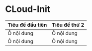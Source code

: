 CLoud-Init
==========
Tiêu đề đầu tiên | Tiêu đề thứ 2
-----------------|--------------
Ô nội dung       |  Ô nội dung
Ô nội dung       |  Ô nội dung
